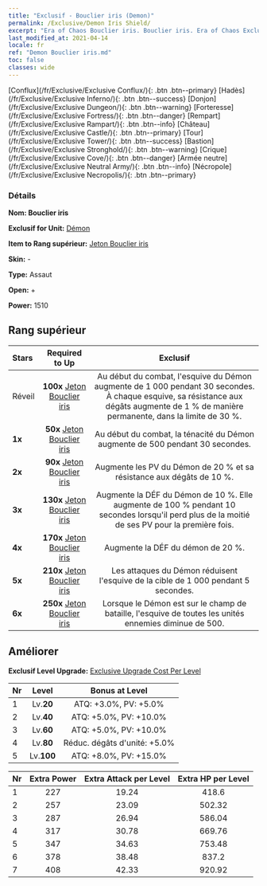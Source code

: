 ```yaml
---
title: "Exclusif - Bouclier iris (Demon)"
permalink: /Exclusive/Demon Iris Shield/
excerpt: "Era of Chaos Bouclier iris. Bouclier iris. Era of Chaos Exclusif Bouclier iris. Démon Exclusif."
last_modified_at: 2021-04-14
locale: fr
ref: "Demon Bouclier iris.md"
toc: false
classes: wide
---
```

 [Conflux](/fr/Exclusive/Exclusive Conflux/){: .btn .btn--primary} [Hadès](/fr/Exclusive/Exclusive Inferno/){: .btn .btn--success} [Donjon](/fr/Exclusive/Exclusive Dungeon/){: .btn .btn--warning} [Forteresse](/fr/Exclusive/Exclusive Fortress/){: .btn .btn--danger} [Rempart](/fr/Exclusive/Exclusive Rampart/){: .btn .btn--info} [Château](/fr/Exclusive/Exclusive Castle/){: .btn .btn--primary} [Tour](/fr/Exclusive/Exclusive Tower/){: .btn .btn--success} [Bastion](/fr/Exclusive/Exclusive Stronghold/){: .btn .btn--warning} [Crique](/fr/Exclusive/Exclusive Cove/){: .btn .btn--danger} [Armée neutre](/fr/Exclusive/Exclusive Neutral Army/){: .btn .btn--info} [Nécropole](/fr/Exclusive/Exclusive Necropolis/){: .btn .btn--primary} 

### Détails
 **Nom: Bouclier iris** 

 **Exclusif for Unit:** [Démon](/fr/units/Demon/) 

 **Item to Rang supérieur:** [Jeton Bouclier iris](/fr/Items/con_913/)

 **Skin:** -

 **Type:** Assaut

 **Open:** +

 **Power:** 1510

## Rang supérieur

  |     Stars    |  Required to Up | Exclusif |
  |:-------------|:---------------:|:---------------:|
  |  Réveil  | **100x** [Jeton Bouclier iris](/fr/Items/con_913/) | Au début du combat, l'esquive du Démon augmente de 1 000 pendant 30 secondes. À chaque esquive, sa résistance aux dégâts augmente de 1 % de manière permanente, dans la limite de 30 %. |
  | **1x** <i class="fas fa-star"/> | **50x** [Jeton Bouclier iris](/fr/Items/con_913/) | Au début du combat, la ténacité du Démon augmente de 500 pendant 30 secondes. |
  | **2x** <i class="fas fa-star"/> | **90x** [Jeton Bouclier iris](/fr/Items/con_913/) | Augmente les PV du Démon de 20 % et sa résistance aux dégâts de 10 %. |
  | **3x** <i class="fas fa-star"/> | **130x** [Jeton Bouclier iris](/fr/Items/con_913/) | Augmente la DÉF du Démon de 10 %. Elle augmente de 100 % pendant 10 secondes lorsqu'il perd plus de la moitié de ses PV pour la première fois. |
  | **4x** <i class="fas fa-star"/> | **170x** [Jeton Bouclier iris](/fr/Items/con_913/) | Augmente la DÉF du démon de 20 %. |
  | **5x** <i class="fas fa-star"/> | **210x** [Jeton Bouclier iris](/fr/Items/con_913/) | Les attaques du Démon réduisent l'esquive de la cible de 1 000 pendant 5 secondes. |
  | **6x** <i class="fas fa-star"/> | **250x** [Jeton Bouclier iris](/fr/Items/con_913/) | Lorsque le Démon est sur le champ de bataille, l'esquive de toutes les unités ennemies diminue de 500. |


## Améliorer
 **Exclusif Level Upgrade:** [Exclusive Upgrade Cost Per Level](/Exclusive/ExclusiveUpgradeCostPerLevel/)

  |  Nr  |   Level  | Bonus at Level |
  |:-----|:--------:|:--------------:|
  | 1 | Lv.**20** | ATQ: +3.0%, PV: +5.0% |
  | 2 | Lv.**40** | ATQ: +5.0%, PV: +10.0% |
  | 3 | Lv.**60** | ATQ: +5.0%, PV: +10.0% |
  | 4 | Lv.**80** | Réduc. dégâts d'unité: +5.0% |
  | 5 | Lv.**100** | ATQ: +8.0%, PV: +15.0% |


  |  Nr  |  Extra Power | Extra Attack per Level | Extra HP per Level |
  |:-----|:--------:|:--------:|:--------:|
  | 1 | 227 | 19.24 | 418.6 |
  | 2 | 257 | 23.09 | 502.32 |
  | 3 | 287 | 26.94 | 586.04 |
  | 4 | 317 | 30.78 | 669.76 |
  | 5 | 347 | 34.63 | 753.48 |
  | 6 | 378 | 38.48 | 837.2 |
  | 7 | 408 | 42.33 | 920.92 |


